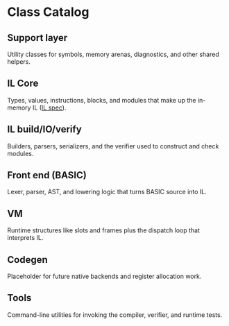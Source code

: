 # Class Catalog

## Support layer
Utility classes for symbols, memory arenas, diagnostics, and other shared helpers.

## IL Core
Types, values, instructions, blocks, and modules that make up the in-memory IL ([IL spec](il-spec.md)).

## IL build/IO/verify
Builders, parsers, serializers, and the verifier used to construct and check modules.

## Front end (BASIC)
Lexer, parser, AST, and lowering logic that turns BASIC source into IL.

## VM
Runtime structures like slots and frames plus the dispatch loop that interprets IL.

## Codegen
Placeholder for future native backends and register allocation work.

## Tools
Command-line utilities for invoking the compiler, verifier, and runtime tests.
